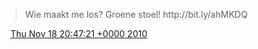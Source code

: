> Wie maakt me los? Groene stoel\! http://bit\.ly/ahMKDQ

<img src="../../media/tweet.ico" width="12" /> [Thu Nov 18 20:47:21 +0000 2010](https://twitter.com/DromerDenker/status/5361440693166081)